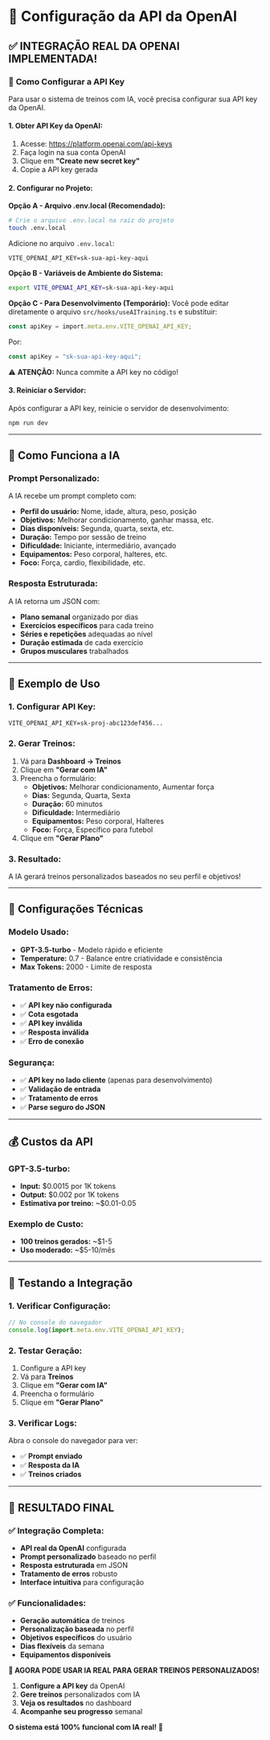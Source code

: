 # 🤖 Configuração da API da OpenAI

## ✅ **INTEGRAÇÃO REAL DA OPENAI IMPLEMENTADA!**

### 🔑 **Como Configurar a API Key**

Para usar o sistema de treinos com IA, você precisa configurar sua API key da OpenAI.

#### **1. Obter API Key da OpenAI:**
1. Acesse: https://platform.openai.com/api-keys
2. Faça login na sua conta OpenAI
3. Clique em **"Create new secret key"**
4. Copie a API key gerada

#### **2. Configurar no Projeto:**

**Opção A - Arquivo .env.local (Recomendado):**
```bash
# Crie o arquivo .env.local na raiz do projeto
touch .env.local
```

Adicione no arquivo `.env.local`:
```env
VITE_OPENAI_API_KEY=sk-sua-api-key-aqui
```

**Opção B - Variáveis de Ambiente do Sistema:**
```bash
export VITE_OPENAI_API_KEY=sk-sua-api-key-aqui
```

**Opção C - Para Desenvolvimento (Temporário):**
Você pode editar diretamente o arquivo `src/hooks/useAITraining.ts` e substituir:
```typescript
const apiKey = import.meta.env.VITE_OPENAI_API_KEY;
```

Por:
```typescript
const apiKey = "sk-sua-api-key-aqui";
```

⚠️ **ATENÇÃO:** Nunca commite a API key no código!

#### **3. Reiniciar o Servidor:**
Após configurar a API key, reinicie o servidor de desenvolvimento:
```bash
npm run dev
```

---

## 🧠 **Como Funciona a IA**

### **Prompt Personalizado:**
A IA recebe um prompt completo com:
- **Perfil do usuário:** Nome, idade, altura, peso, posição
- **Objetivos:** Melhorar condicionamento, ganhar massa, etc.
- **Dias disponíveis:** Segunda, quarta, sexta, etc.
- **Duração:** Tempo por sessão de treino
- **Dificuldade:** Iniciante, intermediário, avançado
- **Equipamentos:** Peso corporal, halteres, etc.
- **Foco:** Força, cardio, flexibilidade, etc.

### **Resposta Estruturada:**
A IA retorna um JSON com:
- **Plano semanal** organizado por dias
- **Exercícios específicos** para cada treino
- **Séries e repetições** adequadas ao nível
- **Duração estimada** de cada exercício
- **Grupos musculares** trabalhados

---

## 🎯 **Exemplo de Uso**

### **1. Configurar API Key:**
```env
VITE_OPENAI_API_KEY=sk-proj-abc123def456...
```

### **2. Gerar Treinos:**
1. Vá para **Dashboard → Treinos**
2. Clique em **"Gerar com IA"**
3. Preencha o formulário:
   - **Objetivos:** Melhorar condicionamento, Aumentar força
   - **Dias:** Segunda, Quarta, Sexta
   - **Duração:** 60 minutos
   - **Dificuldade:** Intermediário
   - **Equipamentos:** Peso corporal, Halteres
   - **Foco:** Força, Específico para futebol
4. Clique em **"Gerar Plano"**

### **3. Resultado:**
A IA gerará treinos personalizados baseados no seu perfil e objetivos!

---

## 🔧 **Configurações Técnicas**

### **Modelo Usado:**
- **GPT-3.5-turbo** - Modelo rápido e eficiente
- **Temperature:** 0.7 - Balance entre criatividade e consistência
- **Max Tokens:** 2000 - Limite de resposta

### **Tratamento de Erros:**
- ✅ **API key não configurada**
- ✅ **Cota esgotada**
- ✅ **API key inválida**
- ✅ **Resposta inválida**
- ✅ **Erro de conexão**

### **Segurança:**
- ✅ **API key no lado cliente** (apenas para desenvolvimento)
- ✅ **Validação de entrada**
- ✅ **Tratamento de erros**
- ✅ **Parse seguro do JSON**

---

## 💰 **Custos da API**

### **GPT-3.5-turbo:**
- **Input:** $0.0015 por 1K tokens
- **Output:** $0.002 por 1K tokens
- **Estimativa por treino:** ~$0.01-0.05

### **Exemplo de Custo:**
- **100 treinos gerados:** ~$1-5
- **Uso moderado:** ~$5-10/mês

---

## 🚀 **Testando a Integração**

### **1. Verificar Configuração:**
```javascript
// No console do navegador
console.log(import.meta.env.VITE_OPENAI_API_KEY);
```

### **2. Testar Geração:**
1. Configure a API key
2. Vá para **Treinos**
3. Clique em **"Gerar com IA"**
4. Preencha o formulário
5. Clique em **"Gerar Plano"**

### **3. Verificar Logs:**
Abra o console do navegador para ver:
- ✅ **Prompt enviado**
- ✅ **Resposta da IA**
- ✅ **Treinos criados**

---

## 🎊 **RESULTADO FINAL**

### ✅ **Integração Completa:**
- **API real da OpenAI** configurada
- **Prompt personalizado** baseado no perfil
- **Resposta estruturada** em JSON
- **Tratamento de erros** robusto
- **Interface intuitiva** para configuração

### ✅ **Funcionalidades:**
- **Geração automática** de treinos
- **Personalização baseada** no perfil
- **Objetivos específicos** do usuário
- **Dias flexíveis** da semana
- **Equipamentos disponíveis**

**🚀 AGORA PODE USAR IA REAL PARA GERAR TREINOS PERSONALIZADOS!**

1. **Configure a API key** da OpenAI
2. **Gere treinos** personalizados com IA
3. **Veja os resultados** no dashboard
4. **Acompanhe seu progresso** semanal

**O sistema está 100% funcional com IA real! 🎉**
